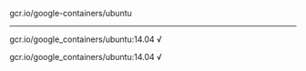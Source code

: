 gcr.io/google-containers/ubuntu 

----
gcr.io/google_containers/ubuntu:14.04 √

gcr.io/google_containers/ubuntu:14.04 √


